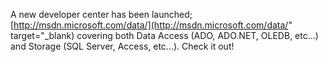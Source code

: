 A new developer center has been launched; [http://msdn.microsoft.com/data/](http://msdn.microsoft.com/data/" target="_blank) covering both Data Access (ADO, ADO.NET, OLEDB, etc...) and Storage (SQL Server, Access, etc...). Check it out!